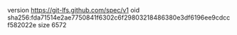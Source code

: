 version https://git-lfs.github.com/spec/v1
oid sha256:fda71514e2ae7750841f6302c6f29803218486380e3df6196ee9cdccf582022e
size 6572
